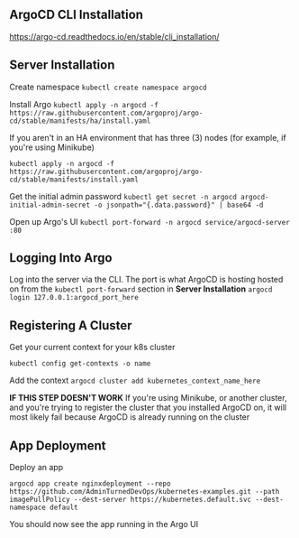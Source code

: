 ## ArgoCD CLI Installation
https://argo-cd.readthedocs.io/en/stable/cli_installation/

## Server Installation
Create namespace
`kubectl create namespace argocd`

Install Argo
`kubectl apply -n argocd -f https://raw.githubusercontent.com/argoproj/argo-cd/stable/manifests/ha/install.yaml`

If you aren't in an HA environment that has three (3) nodes (for example, if you're using Minikube)

`kubectl apply -n argocd -f https://raw.githubusercontent.com/argoproj/argo-cd/stable/manifests/install.yaml`

Get the initial admin password
`kubectl get secret -n argocd argocd-initial-admin-secret -o jsonpath="{.data.password}" | base64 -d`

Open up Argo's UI
`kubectl port-forward -n argocd service/argocd-server :80`

## Logging Into Argo
Log into the server via the CLI. The port is what ArgoCD is hosting hosted on from the `kubectl port-forward` section in **Server Installation**
`argocd login 127.0.0.1:argocd_port_here`

## Registering A Cluster
Get your current context for your k8s cluster

`kubectl config get-contexts -o name`

Add the context
`argocd cluster add kubernetes_context_name_here`

**IF THIS STEP DOESN'T WORK**
If you're using Minikube, or another cluster, and you're trying to register the cluster that you installed ArgoCD on, it will most likely fail because ArgoCD is already running on the cluster

## App Deployment
Deploy an app

`argocd app create nginxdeployment --repo https://github.com/AdminTurnedDevOps/kubernetes-examples.git --path imagePullPolicy --dest-server https://kubernetes.default.svc --dest-namespace default`

You should now see the app running in the Argo UI